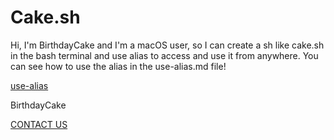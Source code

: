 # Cake.sh

Hi, I'm BirthdayCake and I'm a macOS user, so I can create a sh like cake.sh in the bash terminal and use alias to access and use it from anywhere. You can see how to use the alias in the use-alias.md file!

[use-alias](use-alias.md)

BirthdayCake

[CONTACT US](mailto:utku0iletisim@gmail.com)
